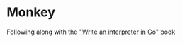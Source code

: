 # Monkey

Following along with the ["Write an interpreter in Go"](https://interpreterbook.com/) book